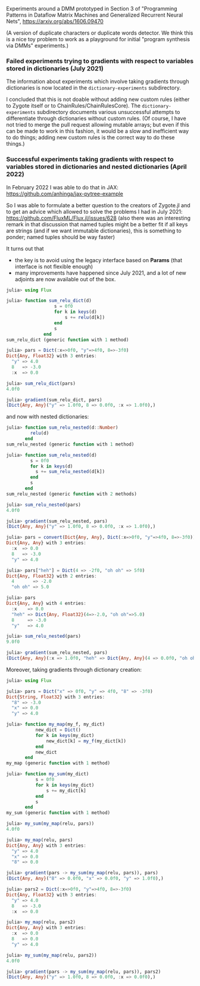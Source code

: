 Experiments around a DMM prototyped in Section 3 of "Programming Patterns in Dataflow Matrix Machines and Generalized Recurrent Neural Nets", https://arxiv.org/abs/1606.09470

(A version of duplicate characters or duplicate words detector. We think this is a nice toy problem to work as a playground for initial "program synthesis via DMMs" experiments.)

### Failed experiments trying to gradients with respect to variables stored in dictionaries (July 2021) 

The information about experiments which involve taking gradients through dictionaries is now located in the
`dictionary-experiments` subdirectory.

I concluded that this is not doable without adding new custom rules (either to Zygote itself or to ChainRules/ChainRulesCore).
The `dictionary-experiments` subdirectory documents various unsuccessful attempts to differentiate through dictionaries
without custom rules. (Of course, I have not tried to merge the pull request allowing mutable arrays; but even if this can be
made to work in this fashion, it would be a slow and inefficient way to do things; adding new custom rules is the
correct way to do these things.)

### Successful experiments taking gradients with respect to variables stored in dictionaries and nested dictionaries (April 2022)

In February 2022 I was able to do that in JAX: https://github.com/anhinga/jax-pytree-example

So I was able to formulate a better question to the creators of Zygote.jl and to get an advice which allowed to solve
the problems I had in July 2021: https://github.com/FluxML/Flux.jl/issues/628 (also there was an interesting remark in that discussion 
that named tuples might be a better fit if all keys are strings (and if we want immutable dictionaries), this is something to ponder;
named tuples should be way faster)

It turns out that
   * the key is to avoid using the legacy interface based on **Params** (that interface is not flexible enough)
   * many improvements have happened since July 2021, and a lot of new adjoints are now available out of the box.

```julia
julia> using Flux

julia> function sum_relu_dict(d)
                  s = 0f0
                  for k in keys(d)
                      s += relu(d[k])
                  end
                  s
              end
sum_relu_dict (generic function with 1 method)

julia> pars = Dict(:x=>0f0, "y"=>4f0, 8=>-3f0)
Dict{Any, Float32} with 3 entries:
  "y" => 4.0
  8   => -3.0
  :x  => 0.0

julia> sum_relu_dict(pars)
4.0f0

julia> gradient(sum_relu_dict, pars)
(Dict{Any, Any}("y" => 1.0f0, 8 => 0.0f0, :x => 1.0f0),)
```

and now with nested dictionaries:

```julia
julia> function sum_relu_nested(d::Number)
         relu(d)
       end
sum_relu_nested (generic function with 1 method)

julia> function sum_relu_nested(d)
         s = 0f0
         for k in keys(d)
           s += sum_relu_nested(d[k])
         end
         s
       end
sum_relu_nested (generic function with 2 methods)

julia> sum_relu_nested(pars)
4.0f0

julia> gradient(sum_relu_nested, pars)
(Dict{Any, Any}("y" => 1.0f0, 8 => 0.0f0, :x => 1.0f0),)

julia> pars = convert(Dict{Any, Any}, Dict(:x=>0f0, "y"=>4f0, 8=>-3f0))
Dict{Any, Any} with 3 entries:
  :x  => 0.0
  8   => -3.0
  "y" => 4.0

julia> pars["heh"] = Dict(4 => -2f0, "oh oh" => 5f0)
Dict{Any, Float32} with 2 entries:
  4       => -2.0
  "oh oh" => 5.0

julia> pars
Dict{Any, Any} with 4 entries:
  :x    => 0.0
  "heh" => Dict{Any, Float32}(4=>-2.0, "oh oh"=>5.0)
  8     => -3.0
  "y"   => 4.0

julia> sum_relu_nested(pars)
9.0f0

julia> gradient(sum_relu_nested, pars)
(Dict{Any, Any}(:x => 1.0f0, "heh" => Dict{Any, Any}(4 => 0.0f0, "oh oh" => 1.0f0), 8 => 0.0f0, "y" => 1.0f0),)
```

Moreover, taking gradients through dictionary creation:

```julia
julia> using Flux

julia> pars = Dict("x" => 0f0, "y" => 4f0, "8" => -3f0)
Dict{String, Float32} with 3 entries:
  "8" => -3.0
  "x" => 0.0
  "y" => 4.0

julia> function my_map(my_f, my_dict)
           new_dict = Dict()
           for k in keys(my_dict)
               new_dict[k] = my_f(my_dict[k])
           end
           new_dict
       end
my_map (generic function with 1 method)

julia> function my_sum(my_dict)
           s = 0f0
           for k in keys(my_dict)
               s += my_dict[k]
           end
           s
       end
my_sum (generic function with 1 method)

julia> my_sum(my_map(relu, pars))
4.0f0

julia> my_map(relu, pars)
Dict{Any, Any} with 3 entries:
  "y" => 4.0
  "x" => 0.0
  "8" => 0.0

julia> gradient(pars -> my_sum(my_map(relu, pars)), pars)
(Dict{Any, Any}("8" => 0.0f0, "x" => 0.0f0, "y" => 1.0f0),)

julia> pars2 = Dict(:x=>0f0, "y"=>4f0, 8=>-3f0)
Dict{Any, Float32} with 3 entries:
  "y" => 4.0
  8   => -3.0
  :x  => 0.0

julia> my_map(relu, pars2)
Dict{Any, Any} with 3 entries:
  :x  => 0.0
  8   => 0.0
  "y" => 4.0

julia> my_sum(my_map(relu, pars2))
4.0f0

julia> gradient(pars -> my_sum(my_map(relu, pars)), pars2)
(Dict{Any, Any}("y" => 1.0f0, 8 => 0.0f0, :x => 0.0f0),)
```
